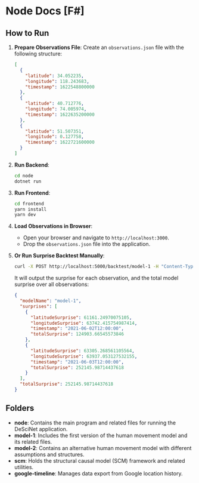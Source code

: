 # Node Docs [F#]

## How to Run

1. **Prepare Observations File**: Create an `observations.json` file with the following structure:
    ```json
    [
      {
        "latitude": 34.052235,
        "longitude": 118.243683,
        "timestamp": 1622548800000
      },
      {
        "latitude": 40.712776,
        "longitude": 74.005974,
        "timestamp": 1622635200000
      },
      {
        "latitude": 51.507351,
        "longitude": 0.127758,
        "timestamp": 1622721600000
      }
    ]
    ```

2. **Run Backend**:
    ```sh
    cd node
    dotnet run
    ```

3. **Run Frontend**:
    ```sh
    cd frontend
    yarn install
    yarn dev
    ```

4. **Load Observations in Browser**:
    - Open your browser and navigate to `http://localhost:3000`.
    - Drop the `observations.json` file into the application.

5. **Or Run Surprise Backtest Manually**:
    ```sh
    curl -X POST http://localhost:5000/backtest/model-1 -H "Content-Type: application/json" -d @observations.json
    ```

    It will output the surprise for each observation, and the total model surprise over all observations:
    ```json
    {
      "modelName": "model-1",
      "surprises": [
        {
          "latitudeSurprise": 61161.24970075105,
          "longitudeSurprise": 63742.415754987414,
          "timestamp": "2021-06-02T12:00:00",
          "totalSurprise": 124903.66545573846
        },
        {
          "latitudeSurprise": 63305.268561105564,
          "longitudeSurprise": 63937.053127532155,
          "timestamp": "2021-06-03T12:00:00",
          "totalSurprise": 252145.98714437618
        }
      ],
      "totalSurprise": 252145.98714437618
    }
    ```

## Folders

- **node**: Contains the main program and related files for running the DeSciNet application.
- **model-1**: Includes the first version of the human movement model and its related files.
- **model-2**: Contains an alternative human movement model with different assumptions and structures.
- **scm**: Holds the structural causal model (SCM) framework and related utilities.
- **google-timeline**: Manages data export from Google location history.
